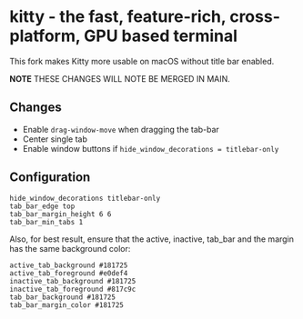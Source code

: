 # kitty - the fast, feature-rich, cross-platform, GPU based terminal

This fork makes Kitty more usable on macOS without title bar enabled.

**NOTE** THESE CHANGES WILL NOTE BE MERGED IN MAIN.

## Changes

-   Enable `drag-window-move` when dragging the tab-bar
-   Center single tab
-   Enable window buttons if `hide_window_decorations = titlebar-only`

## Configuration

```
hide_window_decorations titlebar-only
tab_bar_edge top
tab_bar_margin_height 6 6
tab_bar_min_tabs 1
```

Also, for best result, ensure that the active, inactive, tab_bar and the margin
has the same background color:

```
active_tab_background #181725
active_tab_foreground #e0def4
inactive_tab_background #181725
inactive_tab_foreground #817c9c
tab_bar_background #181725
tab_bar_margin_color #181725
```
